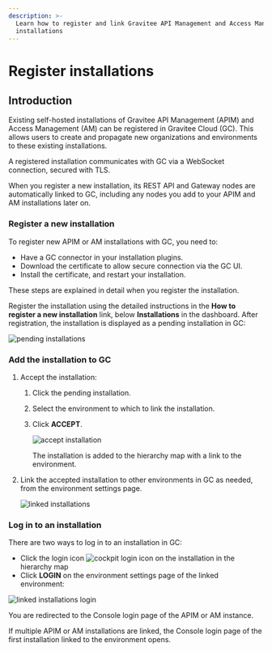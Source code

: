 ```yaml
---
description: >-
  Learn how to register and link Gravitee API Management and Access Management
  installations
---
```


# Register installations

## Introduction

Existing self-hosted installations of Gravitee API Management (APIM) and Access Management (AM) can be registered in Gravitee Cloud (GC). This allows users to create and propagate new organizations and environments to these existing installations.

A registered installation communicates with GC via a WebSocket connection, secured with TLS.

When you register a new installation, its REST API and Gateway nodes are automatically linked to GC, including any nodes you add to your APIM and AM installations later on.

### Register a new installation

To register new APIM or AM installations with GC, you need to:

* Have a GC connector in your installation plugins.
* Download the certificate to allow secure connection via the GC UI.
* Install the certificate, and restart your installation.

These steps are explained in detail when you register the installation.

Register the installation using the detailed instructions in the **How to register a new installation** link, below **Installations** in the dashboard. After registration, the installation is displayed as a pending installation in GC:

![pending installations](https://docs.gravitee.io/images/cockpit/pending-installations.png)

### Add the installation to GC

1. Accept the installation:
   1. Click the pending installation.
   2. Select the environment to which to link the installation.
   3.  Click **ACCEPT**.

       ![accept installation](https://docs.gravitee.io/images/cockpit/accept-installation.png)

       The installation is added to the hierarchy map with a link to the environment.
2.  Link the accepted installation to other environments in GC as needed, from the environment settings page.

    ![linked installations](https://docs.gravitee.io/images/cockpit/linked-installations.png)

### Log in to an installation

There are two ways to log in to an installation in GC:

* Click the login icon ![cockpit login icon](https://docs.gravitee.io/images/icons/cockpit-login-icon.png) on the installation in the hierarchy map
* Click **LOGIN** on the environment settings page of the linked environment:

![linked installations login](https://docs.gravitee.io/images/cockpit/linked-installations-login.png)

You are redirected to the Console login page of the APIM or AM instance.

If multiple APIM or AM installations are linked, the Console login page of the first installation linked to the environment opens.
